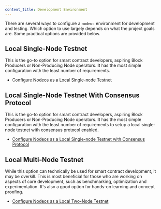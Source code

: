 ```yaml
---
content_title: Development Environment
---
```


There are several ways to configure a `nodeos` environment for development and testing. Which option to use largely depends on what the project goals are. Some practical options are provided below.

## Local Single-Node Testnet

This is the go-to option for smart contract developers, aspiring Block Producers or Non-Producing Node operators. It has the most simple configuration with the least number of requirements.

* [Configure Nodeos as a Local Single-node Testnet](00_local-single-node-testnet.md) 

## Local Single-Node Testnet With Consensus Protocol

This is the go-to option for smart contract developers, aspiring Block Producers or Non-Producing Node operators. It has the most simple configuration with the least number of requirements to setup a local single-node testnet with consensus protocol enabled.

* [Configure Nodeos as a Local Single-node Testnet with Consensus Protocol](10_local-single-node-testnet-consensus.md)

## Local Multi-Node Testnet

While this option can technically be used for smart contract development, it may be overkill. This is most beneficial for those who are working on aspects of core development, such as benchmarking, optimization and experimentation. It's also a good option for hands-on learning and concept proofing.

* [Configure Nodeos as a Local Two-Node Testnet](20_local-multi-node-testnet.md)

